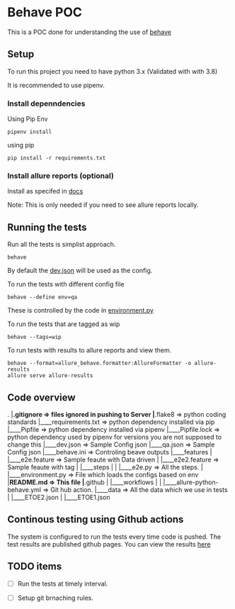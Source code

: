 # Behave POC
This is a POC done for understanding the use of [behave](https://behave.readthedocs.io/en/stable/index.html)

## Setup
To run this project you need to have python 3.x (Validated with with 3.8)

It is recommended to use pipenv. 

### Install depenndencies 
Using Pip Env
```
pipenv install
```

using pip
```
pip install -r requirements.txt
```

### Install allure reports (optional)
Install as specifed in [docs](https://github.com/allure-framework/allure2) 

Note: This is only needed if you need to see allure reports locally.

## Running the tests

Run all the tests is simplist approach.
```
behave
```
By default the [dev.json](./dev.json) will be used as the config.

To run the tests with different config file
```
behave --define env=qa  
```
These is controlled by the code in [environment.py](./features/environment.py)

To run the tests that are tagged as wip
```
behave --tags=wip  
```

To run tests with results to allure reports and view them.
```
behave --format=allure_behave.formatter:AllureFormatter -o allure-results
allure serve allure-results
```

## Code overview

.
|____.gitignore => files ignored in pushing to Server
|____.flake8  => python coding standards
|____requirements.txt => python dependency installed via pip
|____Pipfile => python dependency installed via pipenv
|____Pipfile.lock => python dependency used by pipenv for versions you are not supposed to change this
|____dev.json =>  Sample Config json
|____qa.json =>  Sample Config json
|____behave.ini => Controling beave outputs 
|____features
| |____e2e.feature => Sample feaute with Data driven
| |____e2e2.feature => Sample feaute with tag
| |____steps
| | |____e2e.py => All the steps. 
| |____environment.py => File which loads the configs based on env
|____README.md => This file
|____.github
| |____workflows
| | |____allure-python-behave.yml => Git hub action.
|____data => All the data which we use in tests
| |____ETOE2.json
| |____ETOE1.json

## Continous testing using Github actions
The system is configured to run the tests every time code is pushed. The test results are published github pages. You can view the results [here](https://pyxisperformance.github.io/behavePOC/)

## TODO items

- [ ] Run the tests at timely interval.
- [ ] Setup git brnaching rules.



